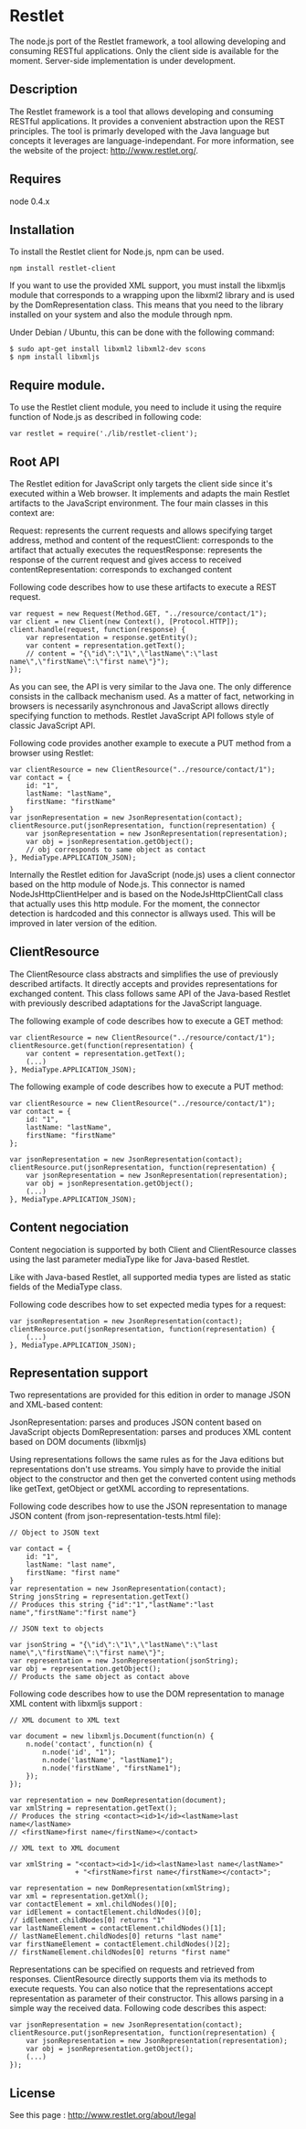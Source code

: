 # Restlet

The node.js port of the Restlet framework, a tool allowing developing and consuming RESTful applications.
Only the client side is available for the moment. Server-side implementation is under development. 



## Description

The Restlet framework is a tool that allows developing and consuming RESTful applications. It provides a convenient
abstraction upon the REST principles. The tool is primarly developed with the Java language but concepts it leverages
are language-independant. For more information, see the website of the project: <a href="http://www.restlet.org/">http://www.restlet.org/</a>. 


## Requires

node 0.4.x



## Installation

To install the Restlet client for Node.js, npm can be used.

    npm install restlet-client

If you want to use the provided XML support, you must install the libxmljs module that corresponds to a wrapping upon
the libxml2 library and is used by the DomRepresentation class. This means that you need to the library installed on your
system and also the module through npm.

Under Debian / Ubuntu, this can be done with the following command:

    $ sudo apt-get install libxml2 libxml2-dev scons
    $ npm install libxmljs


## Require module.

To use the Restlet client module, you need to include it using the require function of Node.js as described in following code:

    var restlet = require('./lib/restlet-client');
    
## Root API

The Restlet edition for JavaScript only targets the client side since it's executed within a Web browser. It implements and adapts
the main Restlet artifacts to the JavaScript environment. The four main classes in this context are:

Request: represents the current requests and allows specifying target address, method and content of the requestClient:
corresponds to the artifact that actually executes the requestResponse: represents the response of the current request and
gives access to received contentRepresentation: corresponds to exchanged content

Following code describes how to use these artifacts to execute a REST request.

    var request = new Request(Method.GET, "../resource/contact/1");
    var client = new Client(new Context(), [Protocol.HTTP]);
    client.handle(request, function(response) {
        var representation = response.getEntity();
        var content = representation.getText();
        // content = "{\"id\":\"1\",\"lastName\":\"last name\",\"firstName\":\"first name\"}");
    });

As you can see, the API is very similar to the Java one. The only difference consists in the callback
mechanism used. As a matter of fact, networking in browsers is necessarily asynchronous and JavaScript allows
directly specifying function to methods. Restlet JavaScript API follows style of classic JavaScript API.

Following code provides another example to execute a PUT method from a browser using Restlet:

    var clientResource = new ClientResource("../resource/contact/1");
    var contact = {
        id: "1",
        lastName: "lastName",
        firstName: "firstName"
    }
    var jsonRepresentation = new JsonRepresentation(contact);
    clientResource.put(jsonRepresentation, function(representation) {
        var jsonRepresentation = new JsonRepresentation(representation);
        var obj = jsonRepresentation.getObject();
        // obj corresponds to same object as contact
    }, MediaType.APPLICATION_JSON);

Internally the Restlet edition for JavaScript (node.js) uses a client connector based on the http module of Node.js.
This connector is named NodeJsHttpClientHelper and is based on the NodeJsHttpClientCall class that actually uses this http module.
For the moment, the connector detection is hardcoded and this connector is allways used. This will be improved in later version
of the edition.

## ClientResource

The ClientResource class abstracts and simplifies the use of previously described artifacts. It directly accepts and
provides representations for exchanged content. This class follows same API of the Java-based Restlet with previously
described adaptations for the JavaScript language.

The following example of code describes how to execute a GET method:

    var clientResource = new ClientResource("../resource/contact/1");
    clientResource.get(function(representation) {
        var content = representation.getText();
        (...)
    }, MediaType.APPLICATION_JSON);

The following example of code describes how to execute a PUT method:

    var clientResource = new ClientResource("../resource/contact/1");
    var contact = {
        id: "1",
        lastName: "lastName",
        firstName: "firstName"
    };

    var jsonRepresentation = new JsonRepresentation(contact);
    clientResource.put(jsonRepresentation, function(representation) {
        var jsonRepresentation = new JsonRepresentation(representation);
        var obj = jsonRepresentation.getObject();
        (...)
    }, MediaType.APPLICATION_JSON);

## Content negociation

Content negociation is supported by both Client and ClientResource classes using the last parameter mediaType
like for Java-based Restlet.

Like with Java-based Restlet, all supported media types are listed as static fields of the MediaType class.

Following code describes how to set expected media types for a request:

    var jsonRepresentation = new JsonRepresentation(contact);
    clientResource.put(jsonRepresentation, function(representation) {
        (...)
    }, MediaType.APPLICATION_JSON);

## Representation support

Two representations are provided for this edition in order to manage JSON and XML-based content:

JsonRepresentation: parses and produces JSON content based on JavaScript objects
DomRepresentation: parses and produces XML content based on DOM documents (libxmljs)

Using representations follows the same rules as for the Java editions but representations don't use streams. You simply
have to provide the initial object to the constructor and then get the converted content using methods like getText,
getObject or getXML according to representations.

Following code describes how to use the JSON representation to manage JSON content (from json-representation-tests.html file):

    // Object to JSON text

    var contact = {
        id: "1",
        lastName: "last name",
        firstName: "first name"
    }
    var representation = new JsonRepresentation(contact);
    String jonsString = representation.getText()
    // Produces this string {"id":"1","lastName":"last name","firstName":"first name"}

    // JSON text to objects

    var jsonString = "{\"id\":\"1\",\"lastName\":\"last name\",\"firstName\":\"first name\"}";
    var representation = new JsonRepresentation(jsonString);
    var obj = representation.getObject();
    // Products the same object as contact above

Following code describes how to use the DOM representation to manage XML content with libxmljs support :

    // XML document to XML text

    var document = new libxmljs.Document(function(n) {
        n.node('contact', function(n) {
            n.node('id', "1");
            n.node('lastName', "lastName1");
            n.node('firstName', "firstName1");
        });
    });

    var representation = new DomRepresentation(document);
    var xmlString = representation.getText();
    // Produces the string <contact><id>1</id><lastName>last name</lastName>
    // <firstName>first name</firstName></contact>

    // XML text to XML document

    var xmlString = "<contact><id>1</id><lastName>last name</lastName>"
                    + "<firstName>first name</firstName></contact>";

    var representation = new DomRepresentation(xmlString);
    var xml = representation.getXml();
    var contactElement = xml.childNodes()[0];
    var idElement = contactElement.childNodes()[0];
    // idElement.childNodes[0] returns "1"
    var lastNameElement = contactElement.childNodes()[1];
    // lastNameElement.childNodes[0] returns "last name"
    var firstNameElement = contactElement.childNodes()[2];
    // firstNameElement.childNodes[0] returns "first name"

Representations can be specified on requests and retrieved from responses. ClientResource directly supports them
via its methods to execute requests. You can also notice that the representations accept representation as
parameter of their constructor. This allows parsing in a simple way the received data. Following code describes this aspect:

    var jsonRepresentation = new JsonRepresentation(contact);
    clientResource.put(jsonRepresentation, function(representation) {
        var jsonRepresentation = new JsonRepresentation(representation);
        var obj = jsonRepresentation.getObject();
        (...)
    });

## License 

See this page : <a href="http://www.restlet.org/about/legal">http://www.restlet.org/about/legal</a>